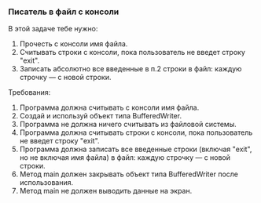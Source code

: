 
### Писатель в файл с консоли

В этой задаче тебе нужно:
1. Прочесть с консоли имя файла.
2. Считывать строки с консоли, пока пользователь не введет строку &quot;exit&quot;.
3. Записать абсолютно все введенные в п.2 строки в файл: каждую строчку &mdash; с новой строки.


Требования:
1.	Программа должна считывать c консоли имя файла.
2.	Создай и используй объект типа BufferedWriter.
3.	Программа не должна ничего считывать из файловой системы.
4.	Программа должна считывать строки с консоли, пока пользователь не введет строку &quot;exit&quot;.
5.	Программа должна записать все введенные строки (включая &quot;exit&quot;, но не включая имя файла) в файл: каждую строчку &mdash; с новой строки.
6.	Метод main должен закрывать объект типа BufferedWriter после использования.
7.	Метод main не должен выводить данные на экран.


